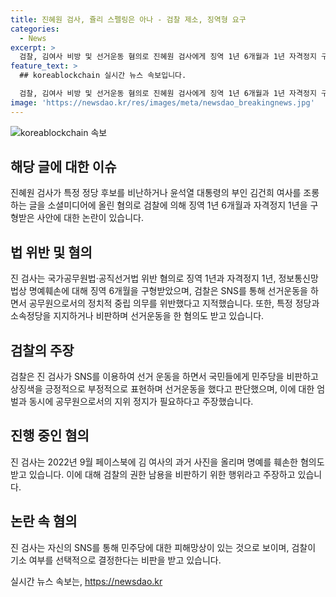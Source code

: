```yaml
---
title: 진혜원 검사, 쥴리 스펠링은 아나 - 검찰 제소, 징역형 요구
categories:
  - News
excerpt: >
  검찰, 김여사 비방 및 선거운동 혐의로 진혜원 검사에게 징역 1년 6개월과 1년 자격정지 구형. 진 검사는 SNS를 통해 특정 정당을 지지하거나 비판하며 선거운동을 벌인 것으로 밝혀졌다. 또한 김 여사를 모욕하는 게시물을 올린 혐의도 받고 있으며, 이에 대해 검찰의 권한 남용을 비판하기 위해 신조어를 주장하고 있다. 검찰은 진 검사가 공무원으로서의 중립 의무를 지키지 않고 정치적 활동을 한 것으로 보고 엄벌을 요구했다.
feature_text: >
  ## koreablockchain 실시간 뉴스 속보입니다.

  검찰, 김여사 비방 및 선거운동 혐의로 진혜원 검사에게 징역 1년 6개월과 1년 자격정지 구형. 진 검사는 SNS를 통해 특정 정당을 지지하거나 비판하며 선거운동을 벌인 것으로 밝혀졌다. 또한 김 여사를 모욕하는 게시물을 올린 혐의도 받고 있으며, 이에 대해 검찰의 권한 남용을 비판하기 위해 신조어를 주장하고 있다. 검찰은 진 검사가 공무원으로서의 중립 의무를 지키지 않고 정치적 활동을 한 것으로 보고 엄벌을 요구했다.
image: 'https://newsdao.kr/res/images/meta/newsdao_breakingnews.jpg'
---
```


<p><img src="https://newsdao.kr/res/images/meta/newsdao_breakingnews.jpg" alt="koreablockchain 속보" /></p>

<h2 data-ke-size="size26">해당 글에 대한 이슈</h2>

<p data-ke-size="size16">진혜원 검사가 특정 정당 후보를 비난하거나 윤석열 대통령의 부인 김건희 여사를 조롱하는 글을 소셜미디어에 올린 혐의로 검찰에 의해 징역 1년 6개월과 자격정지 1년을 구형받은 사안에 대한 논란이 있습니다.</p>

<h2 data-ke-size="size26">법 위반 및 혐의</h2>

<p data-ke-size="size16">진 검사는 국가공무원법·공직선거법 위반 혐의로 징역 1년과 자격정지 1년, 정보통신망법상 명예훼손에 대해 징역 6개월을 구형받았으며, 검찰은 SNS를 통해 선거운동을 하면서 공무원으로서의 정치적 중립 의무를 위반했다고 지적했습니다. 또한, 특정 정당과 소속정당을 지지하거나 비판하며 선거운동을 한 혐의도 받고 있습니다.</p>

<h2 data-ke-size="size26">검찰의 주장</h2>

<p data-ke-size="size16">검찰은 진 검사가 SNS를 이용하여 선거 운동을 하면서 국민들에게 민주당을 비판하고 상징색을 긍정적으로 부정적으로 표현하며 선거운동을 했다고 판단했으며, 이에 대한 엄벌과 동시에 공무원으로서의 지위 정지가 필요하다고 주장했습니다.</p>

<h2 data-ke-size="size26">진행 중인 혐의</h2>

<p data-ke-size="size16">진 검사는 2022년 9월 페이스북에 김 여사의 과거 사진을 올리며 명예를 훼손한 혐의도 받고 있습니다. 이에 대해 검찰의 권한 남용을 비판하기 위한 행위라고 주장하고 있습니다.</p>

<h2 data-ke-size="size26">논란 속 혐의</h2>

<p data-ke-size="size16">진 검사는 자신의 SNS를 통해 민주당에 대한 피해망상이 있는 것으로 보이며, 검찰이 기소 여부를 선택적으로 결정한다는 비판을 받고 있습니다.</p>
실시간 뉴스 속보는, <a href="https://newsdao.kr" rel="dofollow">https://newsdao.kr</a>


